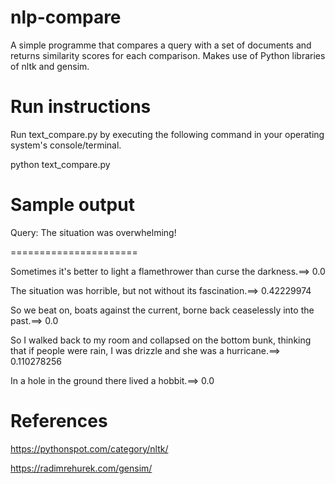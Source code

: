 # nlp-compare
A simple programme that compares a query with a set of documents and returns similarity scores for each comparison.
Makes use of Python libraries of nltk and gensim.

# Run instructions

Run text_compare.py by executing the following command in your operating system's console/terminal.

python text_compare.py


# Sample output

Query: The situation was overwhelming!

======================

Sometimes it's better to light a flamethrower than curse the darkness.==> 0.0

The situation was horrible, but not without its fascination.==> 0.42229974

So we beat on, boats against the current, borne back ceaselessly into the past.==> 0.0

So I walked back to my room and collapsed on the bottom bunk, thinking that if people were rain, I was drizzle and she was a hurricane.==> 0.110278256

In a hole in the ground there lived a hobbit.==> 0.0



# References

https://pythonspot.com/category/nltk/

https://radimrehurek.com/gensim/
